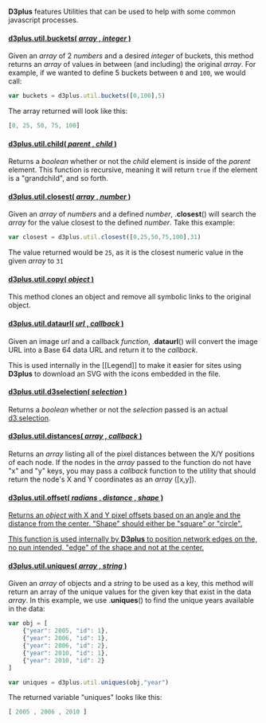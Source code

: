 **D3plus** features Utilities that can be used to help with some common javascript processes.

#### <a name="buckets" href="#buckets"> d3plus.util.buckets( *array* , *integer* )</a>

Given an *array* of 2 *numbers* and a desired *integer* of buckets, this method returns an *array* of values in between (and including) the original *array*. For example, if we wanted to define 5 buckets between `0` and `100`, we would call:

```js
var buckets = d3plus.util.buckets([0,100],5)
```

The array returned will look like this:

```js
[0, 25, 50, 75, 100]
```

#### <a name="child" href="#child">d3plus.util.child( *parent* , *child* )</a>

Returns a *boolean* whether or not the *child* element is inside of the *parent* element. This function is recursive, meaning it will return `true` if the element is a "grandchild", and so forth.

#### <a name="closest" href="#closest"> d3plus.util.closest( *array* , *number* )</a>

Given an *array* of *numbers* and a defined *number*, .**closest**() will search the *array* for the value closest to the defined *number*. Take this example:

```js
var closest = d3plus.util.closest([0,25,50,75,100],31)
```

The value returned would be `25`, as it is the closest numeric value in the given *array* to `31`

#### <a name="copy" href="#copy">d3plus.util.copy( *object* )</a>

This method clones an object and remove all symbolic links to the original object.

#### <a name="dataurl" href="#dataurl">d3plus.util.dataurl( *url* , *callback* )</a>

Given an image *url* and a callback *function*, .**dataurl**() will convert the image URL into a Base 64 data URL and return it to the *callback*.

This is used internally in the [[Legend]] to make it easier for sites using **D3plus** to download an SVG with the icons embedded in the file.

#### <a name="d3selection" href="#d3selection">d3plus.util.d3selection( *selection* )</a>

Returns a *boolean* whether or not the *selection* passed is an actual [d3.selection](https://github.com/mbostock/d3/wiki/Selections).

#### <a name="distances" href="#distances">d3plus.util.distances( *array* , *callback* )</a>

Returns an *array* listing all of the pixel distances between the X/Y positions of each node. If the nodes in the *array* passed to the function do not have "x" and "y" keys, you may pass a *callback* function to the utility that should return the node's X and Y coordinates as an *array* ([x,y]).

#### <a name="offset" href="#offset">d3plus.util.offset( *radians* , *distance* , *shape* )

Returns an *object* with X and Y pixel offsets based on an angle and the distance from the center. "Shape" should either be "square" or "circle".

This function is used internally by **D3plus** to position network edges on the, no pun intended, "edge" of the shape and not at the center.

#### <a name="uniques" href="#uniques">d3plus.util.uniques( *array* , *string* )</a>

Given an *array* of objects and a *string* to be used as a key, this method will return an array of the unique values for the given key that exist in the data *array*. In this example, we use  .**uniques**() to find the unique years available in the data:

```js
var obj = [
	{"year": 2005, "id": 1},
	{"year": 2006, "id": 1},
	{"year": 2006, "id": 2},
	{"year": 2010, "id": 1},
	{"year": 2010, "id": 2}
]

var uniques = d3plus.util.uniques(obj,"year")
```

The returned variable "uniques" looks like this:

```js
[ 2005 , 2006 , 2010 ]
```
